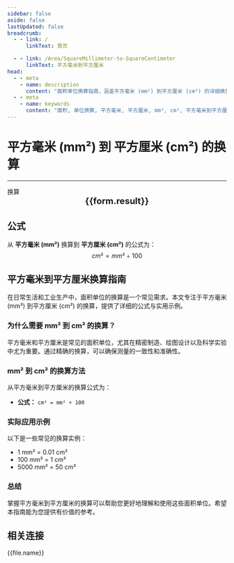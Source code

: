 ```yaml
---
sidebar: false
aside: false
lastUpdated: false
breadcrumb:
  - - link: /
      linkText: 首页

  - - link: /Area/SquareMillimeter-to-SquareCentimeter
      linkText: 平方毫米到平方厘米
head:
  - - meta
    - name: description
      content: "面积单位换算指南，涵盖平方毫米 (mm²) 到平方厘米 (cm²) 的详细换算公式与说明。"
  - - meta
    - name: keywords
      content: "面积, 单位换算, 平方毫米, 平方厘米, mm², cm², 平方毫米到平方厘米, 面积换算指南"
---
```

# 平方毫米 (mm²) 到 平方厘米 (cm²) 的换算
---
<script setup>
import { onMounted, reactive, inject, ref } from 'vue'
import { NButton, NForm, NFormItem, NInput, NInputNumber, NSelect, NCard, useMessage,NGrid ,NGi } from 'naive-ui'
import { defineClientComponent } from 'vitepress'
import { Area } from '../../files';

const convert = inject('convert')

const form = reactive({
  number: null,
  result: '',
})

const convertHandler = () => {
  if (form.number !== null && !isNaN(form.number)) {
    const convertedValue = parseFloat(form.number) / 100
    form.result = `${form.number}mm² = ${convertedValue.toFixed(4)}cm²`
  } else {
    form.result = '请输入有效的数值。'
  }
}
</script>

<n-form size="large" :model="form">
  <n-form-item label="平方毫米 (mm²)">
    <n-input-number v-model:value="form.number" placeholder="输入平方毫米" style="width: 100%" />
  </n-form-item>
  <n-form-item>
    <n-button type="info" @click="convertHandler" block>换算</n-button>
  </n-form-item>
</n-form>

<n-card  embedded :bordered="false" hoverable>
  <div  style="text-align:center;font-size:20px;">
    <strong>{{form.result}}</strong>
  </div>
</n-card>

## 公式

从 **平方毫米 (mm²)** 换算到 **平方厘米 (cm²)** 的公式为：
$$ cm² = mm² \div 100 $$

## 平方毫米到平方厘米换算指南

在日常生活和工业生产中，面积单位的换算是一个常见需求。本文专注于平方毫米 (mm²) 到平方厘米 (cm²) 的换算，提供了详细的公式与实用示例。

### 为什么需要 mm² 到 cm² 的换算？

平方毫米和平方厘米是常见的面积单位，尤其在精密制造、绘图设计以及科学实验中尤为重要。通过精确的换算，可以确保测量的一致性和准确性。

### mm² 到 cm² 的换算方法

从平方毫米到平方厘米的换算公式为：

- **公式：** `cm² = mm² ÷ 100`

### 实际应用示例

以下是一些常见的换算实例：

- 1 mm² = 0.01 cm²
- 100 mm² = 1 cm²
- 5000 mm² = 50 cm²

### 总结

掌握平方毫米到平方厘米的换算可以帮助您更好地理解和使用这些面积单位。希望本指南能为您提供有价值的参考。

## 相关连接
<n-grid x-gap="12" :cols="2">
  <n-gi v-for="(file, index) in Area" :key="index">
    <n-button
      text
      tag="a"
      :href="file.path"
      type="info"
    >
      {{file.name}}
    </n-button>
  </n-gi>
</n-grid>